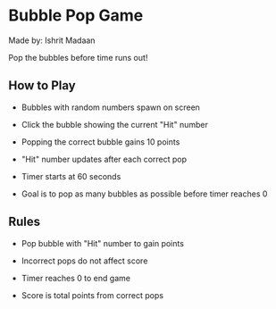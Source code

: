 # Bubble Pop Game

Made by: Ishrit Madaan

Pop the bubbles before time runs out!

## How to Play

- Bubbles with random numbers spawn on screen

- Click the bubble showing the current "Hit" number

- Popping the correct bubble gains 10 points

- "Hit" number updates after each correct pop

- Timer starts at 60 seconds

- Goal is to pop as many bubbles as possible before timer reaches 0

## Rules

- Pop bubble with "Hit" number to gain points

- Incorrect pops do not affect score

- Timer reaches 0 to end game

- Score is total points from correct pops
